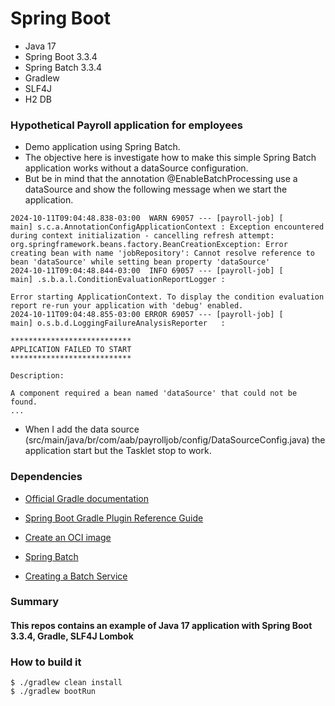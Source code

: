 # Spring Boot
* Java 17
* Spring Boot 3.3.4
* Spring Batch 3.3.4
* Gradlew
* SLF4J
* H2 DB

### Hypothetical Payroll application for employees

* Demo application using Spring Batch.
* The objective here is investigate how to make this simple Spring Batch application works without a dataSource configuration.
* But be in mind that the annotation @EnableBatchProcessing use a dataSource and show the following message when we start the application.

```
2024-10-11T09:04:48.838-03:00  WARN 69057 --- [payroll-job] [           main] s.c.a.AnnotationConfigApplicationContext : Exception encountered during context initialization - cancelling refresh attempt: org.springframework.beans.factory.BeanCreationException: Error creating bean with name 'jobRepository': Cannot resolve reference to bean 'dataSource' while setting bean property 'dataSource'
2024-10-11T09:04:48.844-03:00  INFO 69057 --- [payroll-job] [           main] .s.b.a.l.ConditionEvaluationReportLogger :

Error starting ApplicationContext. To display the condition evaluation report re-run your application with 'debug' enabled.
2024-10-11T09:04:48.855-03:00 ERROR 69057 --- [payroll-job] [           main] o.s.b.d.LoggingFailureAnalysisReporter   :

***************************
APPLICATION FAILED TO START
***************************

Description:

A component required a bean named 'dataSource' that could not be found.
...
```
* When I add the data source (src/main/java/br/com/aab/payrolljob/config/DataSourceConfig.java) the application start but the Tasklet stop to work.


### Dependencies

* [Official Gradle documentation](https://docs.gradle.org)
* [Spring Boot Gradle Plugin Reference Guide](https://docs.spring.io/spring-boot/3.3.4/gradle-plugin)
* [Create an OCI image](https://docs.spring.io/spring-boot/3.3.4/gradle-plugin/packaging-oci-image.html)
* [Spring Batch](https://docs.spring.io/spring-boot/docs/3.3.4/reference/htmlsingle/index.html#howto.batch)

* [Creating a Batch Service](https://spring.io/guides/gs/batch-processing/)

### Summary

#### This repos contains an example of Java 17 application with Spring Boot 3.3.4, Gradle, SLF4J Lombok

### How to build it

```
$ ./gradlew clean install
$ ./gradlew bootRun
```


